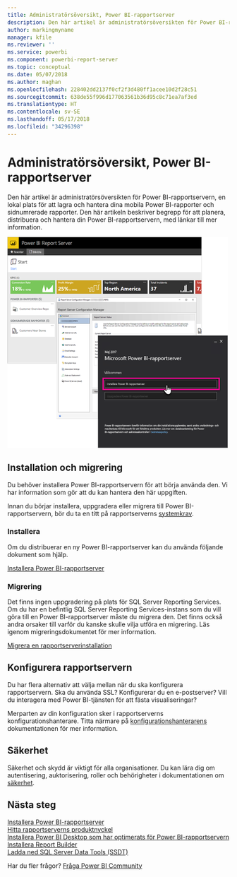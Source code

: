 ```yaml
---
title: Administratörsöversikt, Power BI-rapportserver
description: Den här artikel är administratörsöversikten för Power BI-rapportservern, en lokal plats för att lagra och hantera dina mobila Power BI-rapporter och sidnumrerade rapporter.
author: markingmyname
manager: kfile
ms.reviewer: ''
ms.service: powerbi
ms.component: powerbi-report-server
ms.topic: conceptual
ms.date: 05/07/2018
ms.author: maghan
ms.openlocfilehash: 228402dd2137f0cf2f3d480ff1acee10d2f28c51
ms.sourcegitcommit: 638de55f996d177063561b36d95c8c71ea7af3ed
ms.translationtype: HT
ms.contentlocale: sv-SE
ms.lasthandoff: 05/17/2018
ms.locfileid: "34296398"
---
```

# <a name="admin-overview-power-bi-report-server"></a>Administratörsöversikt, Power BI-rapportserver
Den här artikel är administratörsöversikten för Power BI-rapportservern, en lokal plats för att lagra och hantera dina mobila Power BI-rapporter och sidnumrerade rapporter. Den här artikeln beskriver begrepp för att planera, distribuera och hantera din Power BI-rapportservern, med länkar till mer information.

![](media/admin-handbook-overview/admin-handbook.png)



## <a name="installing-and-migration"></a>Installation och migrering
Du behöver installera Power BI-rapportservern för att börja använda den. Vi har information som gör att du kan hantera den här uppgiften.

Innan du börjar installera, uppgradera eller migrera till Power BI-rapportservern, bör du ta en titt på rapportserverns [systemkrav](system-requirements.md).

### <a name="installing"></a>Installera
Om du distribuerar en ny Power BI-rapportserver kan du använda följande dokument som hjälp. 

[Installera Power BI-rapportserver](install-report-server.md)

### <a name="migration"></a>Migrering
Det finns ingen uppgradering på plats för SQL Server Reporting Services. Om du har en befintlig SQL Server Reporting Services-instans som du vill göra till en Power BI-rapportserver måste du migrera den. Det finns också andra orsaker till varför du kanske skulle vilja utföra en migrering. Läs igenom migreringsdokumentet för mer information.

[Migrera en rapportserverinstallation](migrate-report-server.md)

## <a name="configuring-your-report-server"></a>Konfigurera rapportservern
Du har flera alternativ att välja mellan när du ska konfigurera rapportservern. Ska du använda SSL? Konfigurerar du en e-postserver? Vill du interagera med Power BI-tjänsten för att fästa visualiseringar?

Merparten av din konfiguration sker i rapportserverns konfigurationshanterare. Titta närmare på [konfigurationshanterarens](https://docs.microsoft.com/sql/reporting-services/install-windows/reporting-services-configuration-manager-native-mode) dokumentationen för mer information.

## <a name="security"></a>Säkerhet
Säkerhet och skydd är viktigt för alla organisationer. Du kan lära dig om autentisering, auktorisering, roller och behörigheter i dokumentationen om [säkerhet](https://docs.microsoft.com/sql/reporting-services/security/reporting-services-security-and-protection).

## <a name="next-steps"></a>Nästa steg
[Installera Power BI-rapportserver](install-report-server.md)  
[Hitta rapportserverns produktnyckel](find-product-key.md)  
[Installera Power BI Desktop som har optimerats för Power BI-rapportservern](install-powerbi-desktop.md)  
[Installera Report Builder](https://docs.microsoft.com/sql/reporting-services/install-windows/install-report-builder)  
[Ladda ned SQL Server Data Tools (SSDT)](http://go.microsoft.com/fwlink/?LinkID=616714)

Har du fler frågor? [Fråga Power BI Community](https://community.powerbi.com/)

